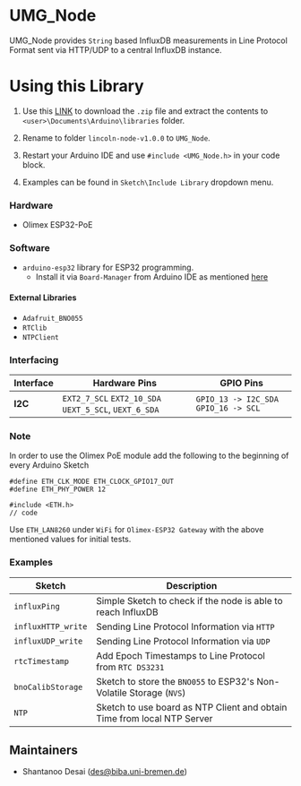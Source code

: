 # UMG_Node

UMG_Node provides `String` based InfluxDB measurements in Line Protocol Format
sent via HTTP/UDP to a central InfluxDB instance.

# Using this Library

1. Use this [LINK](https://gitlab.ips.biba.uni-bremen.de/usg/lincoln-node/-/archive/v1.0.0/lincoln-node-v1.0.0.zip) to download the `.zip` file and extract the contents to `<user>\Documents\Arduino\libraries` folder.

2. Rename to folder `lincoln-node-v1.0.0` to `UMG_Node`.

3. Restart your Arduino IDE and use `#include <UMG_Node.h>` in your code block.

4. Examples can be found in `Sketch\Include Library` dropdown menu.


### Hardware

- Olimex ESP32-PoE

### Software

* `arduino-esp32` library for ESP32 programming.
    - Install it via `Board-Manager` from Arduino IDE as mentioned [here](https://github.com/espressif/arduino-esp32/blob/master/docs/arduino-ide/boards_manager.md)

#### External Libraries

* `Adafruit_BNO055`
* `RTClib`
* `NTPClient`


### Interfacing

| Interface | Hardware Pins | GPIO Pins |
|--|--|--|
| __I2C__ | `EXT2_7_SCL` `EXT2_10_SDA` `UEXT_5_SCL`, `UEXT_6_SDA`| `GPIO_13 -> I2C_SDA` `GPIO_16 -> SCL` |


### Note

In order to use the Olimex PoE module add the following to the beginning of every Arduino Sketch

    #define ETH_CLK_MODE ETH_CLOCK_GPIO17_OUT
    #define ETH_PHY_POWER 12

    #include <ETH.h>
    // code

Use `ETH_LAN8260` under `WiFi` for `Olimex-ESP32 Gateway` with the above mentioned values for initial tests.


### Examples

| Sketch | Description |
|--|--|
| `influxPing` | Simple Sketch to check if the node is able to reach InfluxDB |
| `influxHTTP_write` | Sending Line Protocol Information via `HTTP` |
| `influxUDP_write` | Sending Line Protocol Information via `UDP` |
| `rtcTimestamp` | Add Epoch Timestamps to Line Protocol from `RTC DS3231` |
| `bnoCalibStorage` | Sketch to store the `BNO055` to ESP32's Non-Volatile Storage (`NVS`) |
| `NTP`           |  Sketch to use board as NTP Client and obtain Time from local NTP Server |


## Maintainers

- Shantanoo Desai (des@biba.uni-bremen.de)
